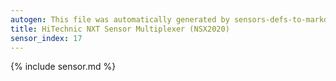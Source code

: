 ```yaml
---
autogen: This file was automatically generated by sensors-defs-to-markdown.py
title: HiTechnic NXT Sensor Multiplexer (NSX2020)
sensor_index: 17
---
```


{% include sensor.md %}
